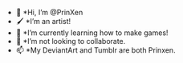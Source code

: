 - 👋 *Hi, I’m @PrinXen
- 🖌️ *I’m an artist!
- 🌱 *I’m currently learning how to make games!
- 💞️ *I’m not looking to collaborate.
- 📫 *My DeviantArt and Tumblr are both Prinxen.

<!---
PrinXen/PrinXen is a ✨ special ✨ repository because its `README.md` (this file) appears on your GitHub profile.
You can click the Preview link to take a look at your changes.
--->

